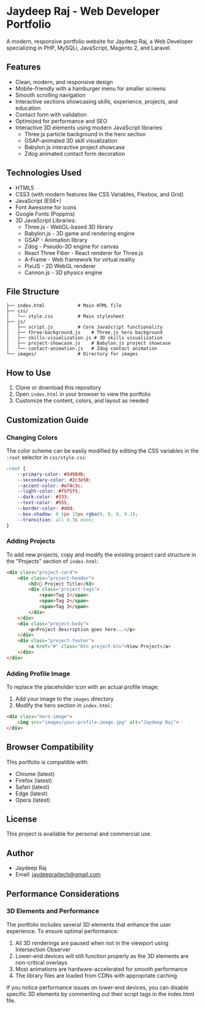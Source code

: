 # Jaydeep Raj - Web Developer Portfolio

A modern, responsive portfolio website for Jaydeep Raj, a Web Developer specializing in PHP, MySQLi, JavaScript, Magento 2, and Laravel.

## Features

- Clean, modern, and responsive design
- Mobile-friendly with a hamburger menu for smaller screens
- Smooth scrolling navigation
- Interactive sections showcasing skills, experience, projects, and education
- Contact form with validation
- Optimized for performance and SEO
- Interactive 3D elements using modern JavaScript libraries:
  - Three.js particle background in the hero section
  - GSAP-animated 3D skill visualization
  - Babylon.js interactive project showcase
  - Zdog animated contact form decoration

## Technologies Used

- HTML5
- CSS3 (with modern features like CSS Variables, Flexbox, and Grid)
- JavaScript (ES6+)
- Font Awesome for icons
- Google Fonts (Poppins)
- 3D JavaScript Libraries:
  - Three.js - WebGL-based 3D library
  - Babylon.js - 3D game and rendering engine
  - GSAP - Animation library
  - Zdog - Pseudo-3D engine for canvas
  - React Three Fiber - React renderer for Three.js
  - A-Frame - Web framework for virtual reality
  - PixiJS - 2D WebGL renderer
  - Cannon.js - 3D physics engine

## File Structure

```
├── index.html            # Main HTML file
├── css/
│   └── style.css         # Main stylesheet
├── js/
│   ├── script.js         # Core JavaScript functionality
│   ├── three-background.js    # Three.js hero background
│   ├── skills-visualization.js # 3D skills visualization
│   ├── project-showcase.js    # Babylon.js project showcase
│   └── contact-animation.js   # Zdog contact animation
└── images/               # Directory for images
```

## How to Use

1. Clone or download this repository
2. Open `index.html` in your browser to view the portfolio
3. Customize the content, colors, and layout as needed

## Customization Guide

### Changing Colors

The color scheme can be easily modified by editing the CSS variables in the `:root` selector in `css/style.css`:

```css
:root {
    --primary-color: #3498db;
    --secondary-color: #2c3e50;
    --accent-color: #e74c3c;
    --light-color: #f5f5f5;
    --dark-color: #333;
    --text-color: #555;
    --border-color: #ddd;
    --box-shadow: 0 5px 15px rgba(0, 0, 0, 0.1);
    --transition: all 0.3s ease;
}
```

### Adding Projects

To add new projects, copy and modify the existing project card structure in the "Projects" section of `index.html`:

```html
<div class="project-card">
    <div class="project-header">
        <h3>🔹 Project Title</h3>
        <div class="project-tags">
            <span>Tag 1</span>
            <span>Tag 2</span>
            <span>Tag 3</span>
        </div>
    </div>
    <div class="project-body">
        <p>Project description goes here...</p>
    </div>
    <div class="project-footer">
        <a href="#" class="btn project-btn">View Project</a>
    </div>
</div>
```

### Adding Profile Image

To replace the placeholder icon with an actual profile image:

1. Add your image to the `images` directory
2. Modify the hero section in `index.html`:

```html
<div class="hero-image">
    <img src="images/your-profile-image.jpg" alt="Jaydeep Raj">
</div>
```

## Browser Compatibility

This portfolio is compatible with:
- Chrome (latest)
- Firefox (latest)
- Safari (latest)
- Edge (latest)
- Opera (latest)

## License

This project is available for personal and commercial use.

## Author

- Jaydeep Raj
- Email: jaydeeprajtech@gmail.com 

## Performance Considerations

### 3D Elements and Performance

The portfolio includes several 3D elements that enhance the user experience. To ensure optimal performance:

1. All 3D renderings are paused when not in the viewport using Intersection Observer
2. Lower-end devices will still function properly as the 3D elements are non-critical overlays
3. Most animations are hardware-accelerated for smooth performance
4. The library files are loaded from CDNs with appropriate caching

If you notice performance issues on lower-end devices, you can disable specific 3D elements by commenting out their script tags in the index.html file. 